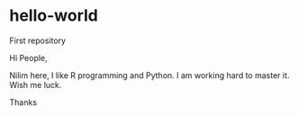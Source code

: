 # hello-world
First repository

Hi People,

Nilim here, I like R programming and Python. I am working hard to master it.
Wish me luck.

Thanks
